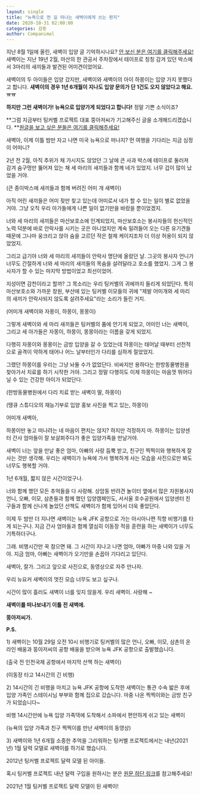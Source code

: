 ```yaml
---
layout: single
title: "뉴욕으로 먼 길 떠나는 새벽이에게 쓰는 편지"
date: 2020-10-31 02:00:00
categories: 감동
author: Companimal
---
```


지난 8월 1일에 올린, 새벽이 입양 글 기억하시나요? [안 보신 분은 여기를 클릭해주세요!](https://m.holapet.com/cast/detail/2/2238) 새벽이는 지난 19년 2월, 마산의 한 관공서 주차장에서 테이프로 칭칭 감겨 있던 박스에서 3마리의 새끼들과 발견된 어미견이었어요.

새벽이의 두 아이들은 입양 갔지만, 새벽이와 새벽이의 아이 하몽이는 입양 가지 못했다고 합니다. **새벽이의 경우 1년 6개월이 지나도 입양 문의가 단 1건도 오지 않았다고 해요. ㅠㅠ**

**하지만 그런 새벽이가! 뉴욕으로 입양가게 되었다고 합니다!** 정말 기쁜 소식이죠?

**그럼 지금부터 팅커벨 프로젝트 대표 뚱아저씨가 기고해주신 글을 소개해드리겠습니다. **[원글을 보고 싶은 분들은 여기를 클릭해주세요!](https://blog.naver.com/tinkerbell-project/222127622971)

새벽아, 이제 이틀 밤만 자고 나면 미국 뉴욕으로 떠나지? 먼 여행을 기다리는 지금 심정이 어떠니?

2년 전 2월, 아직 추위가 채 가시지도 않았던 그 날에 큰 사과 박스에 테이프로 둘러져 감겨 숨구멍만 뚫어져 있는 채 세 마리의 새끼들과 함께 네가 있었지. 너무 겁이 많이 났었을 거야.

(큰 종이박스에 새끼들과 함께 버려진 어미 개 새벽이)

아직 어린 새끼들은 어미 젖만 찾고 있는데 어미로서 네가 할 수 있는 일이 별로 없었을 거야. 그냥 오직 우리 아가들에게 나쁜 일이 없기만을 바랐을 뿐이었겠지.

너와 세 마리의 새끼들은 마산보호소에 인계되었지, 마산보호소는 봉사자들의 헌신적인 노력 덕분에 바로 안락사를 시키는 곳은 아니었지만 계속 밀려들어 오는 다른 유기견들 때문에 그나마 웅크리고 앉아 숨을 고르던 작은 철제 케이지조차 더 이상 허용이 되지 않았었지.

그리고 급기야 너와 세 마리의 새끼들이 안락사 명단에 올랐던 날. 그곳의 봉사자 언니가 너무도 간절하게 너와 세 마리의 새끼들의 목숨을 살려달라고 호소를 했었지. 그게 그 봉사자가 할 수 있는 마지막 방법이었고 최선이었어.

지성이면 감천이라고 할까? 그 목소리는 우리 팅커벨의 귀에까지 들리게 되었단다. 특히 마산보호소와 가까운 창원, 부산에 있는 팅커벨 이모들의 귀에 "제발 어미개와 세 마리의 새끼가 안락사되지 않도록 살려주세요"라는 소리가 들린 거지.

(어미개 새벽이와 자몽이, 하몽이, 몽몽이)

그렇게 새벽이와 세 마리 새끼들은 팅커벨의 품에 안기게 되었고, 어미인 너는 새벽이, 그리고 세 아가들은 자몽이, 하몽이, 몽몽이라는 이름을 갖게 되었지.

다행히 자몽이와 몽몽이는 금방 입양을 갈 수 있었는데 하몽이는 태어날 때부터 선천적으로 골격이 약하게 태어나 어느 날부터인가 다리를 심하게 절었었지.

그랬던 하몽이를 우리는 그냥 놔둘 수가 없었단다. 비싸지만 용하다는 한방동물병원을 찾아가서 치료를 하기 시작한 거야. 그리고 정말 다행히도 이제 하몽이는 마음껏 뛰어다닐 수 있는 건강한 아이가 되었단다.

(한방동물병원에서 다리 치료 받는 새벽이 딸, 하몽이)

(땡큐 스튜디오의 재능기부로 입양 홍보 사진을 찍고 있는, 하몽이)

어미개 새벽아,

하몽이만 놓고 떠나려는 네 마음이 편치는 않지? 하지만 걱정하지 마. 하몽이는 입양센터 간사 엄마들이 잘 보살펴주다가 좋은 입양가족을 만날거야.

새벽이 너는 앞을 만날 좋은 엄마, 아빠의 사랑 듬뿍 받고, 친구인 찍찍이와 행복하게 잘 사는 것만 생각해. 우리는 새벽이가 뉴욕에 가서 행복하게 사는 모습을 사진으로만 봐도 너무도 행복할 거야.

1년 6개월, 짧지 않은 시간이었구나.

너와 함께 했던 모든 추억들을 다 사랑해. 상암동 반려견 놀이터 옆에서 많은 자원봉사자 언니, 오빠, 이모, 삼촌들과 함께 했던 입양캠페인도, 서서울 호수공원에서 입양센터 친구들과 함께 신나게 놀았던 산책도 새벽이가 함께 있어서 더욱 좋았단다.

이제 두 밤만 더 지나면 새벽이는 뉴욕 JFK 공항으로 가는 아시아나편 직항 비행기를 타게 되는구나. 지금 간사 엄마들과 함께 열심히 이동장 적응 훈련을 하는 새벽이가 너무도 기특하더구나.

그래. 비행시간만 꾹 참으면 돼. 그 시간이 지나고 나면 엄마, 아빠가 마중 나와 있을 거야. 지금 엄마, 아빠는 새벽이가 오기만을 손꼽아 기다리고 있단다.

새벽아, 잘가. 그리고 앞으로 사진으로, 동영상으로 자주 만나자.

우리 뉴요커 새벽이의 멋진 모습 너무도 보고 싶구나.

시간이 많이 흘러도 새벽이 너를 잊지 않을게. 우리 새벽이. 사랑해 ~

**새벽이를 떠나보내기 이틀 전 새벽에.**

**뚱아저씨가.**

**P.S.**

1\) 새벽이는 10월 29일 오전 10시 비행기로 팅커벨의 많은 언니, 오빠, 이모, 삼촌의 온라인 배웅과 뚱아저씨의 공항 배웅을 받으며 뉴욕 JFK 공항으로 출발했습니다.

(출국 전 인천국제 공항에서 마지막 산책 하는 새벽이)

(이동장 타고 14시간의 긴 비행)

2\) 14시간의 긴 비행을 마치고 뉴욕 JFK 공항에 도착한 새벽이는 통관 수속 밟은 후에 입양 가족인 스테이시님 부부와 함께 집으로 갔습니다. 마중 나온 찍찍이와는 금방 친구가 되었습니다~

비행 14시간만에 뉴욕 입양 가족댁에 도착해서 소파에서 편안하게 쉬고 있는 새벽이

(뉴욕의 입양 가족과 친구 찍찍이를 만난 새벽이의 동영상)

3\) 새벽이와 1년 6개월 소중한 추억을 그리워하는 팅커벨 프로젝트에서는 내년(2021년) 1월 달력 모델로 새벽이를 하기로 했습니다.

2012년 팅커벨 프로젝트 달력 모델 된 아이들.

혹시 팅커벨 프로젝트 내년 달력 구입을 원하시는 분은 [원문 하단 링크](https://blog.naver.com/tinkerbell-project/222127622971)를 참고해주세요!

2021년 1월 팅커벨 프로젝트 달력 모델이 된 새벽이!

